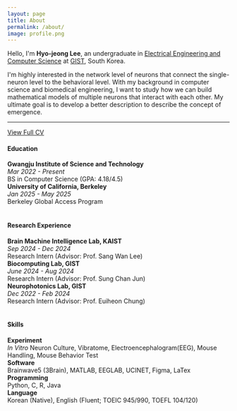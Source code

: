 ```yaml
---
layout: page
title: About
permalink: /about/
image: profile.png
---
```


Hello, I'm **Hyo-jeong Lee**, an undergraduate in <a href='https://eecs.gist.ac.kr/' target='_blank'>Electrical Engineering and Computer Science</a> at <a href='https://www.gist.ac.kr/en/main.html' target='_blank'>GIST</a>, South Korea.


I'm highly interested in the network level of neurons that connect the single-neuron level to the behavioral level. With my background in computer science and biomedical engineering, I want to study how we can build mathematical models of multiple neurons that interact with each other. My ultimate goal is to develop a better description to describe the concept of emergence.

***

<a href='https://hjlee0317.github.io/CV_Hyo-jeongLee.pdf' target='_blank'>View Full CV</a>


#### Education

**Gwangju Institute of Science and Technology**<br>
*Mar 2022 - Present*<br>
BS in Computer Science (GPA: 4.18/4.5)<br>
**University of California, Berkeley**<br>
*Jan 2025 - May 2025*<br>
Berkeley Global Access Program<br>
<br>
#### Research Experience
**Brain Machine Intelligence Lab, KAIST**<br>
*Sep 2024 - Dec 2024*<br>
Research Intern (Advisor: Prof. Sang Wan Lee)<br>
**Biocomputing Lab, GIST**<br>
*June 2024 - Aug 2024*<br>
Research Intern (Advisor: Prof. Sung Chan Jun)<br>
**Neurophotonics Lab, GIST**<br>
*Dec 2022 - Feb 2024*<br>
Research Intern (Advisor: Prof. Euiheon Chung)<br>
<br>
#### Skills
**Experiment**<br>
*In Vitro* Neuron Culture, Vibratome, Electroencephalogram(EEG), Mouse Handling, Mouse Behavior Test<br>
**Software**<br>
Brainwave5 (3Brain), MATLAB, EEGLAB, UCINET, Figma, LaTex<br>
**Programming**<br>
Python, C, R, Java<br>
**Language**<br>
Korean (Native), English (Fluent; TOEIC 945/990, TOEFL 104/120)<br>